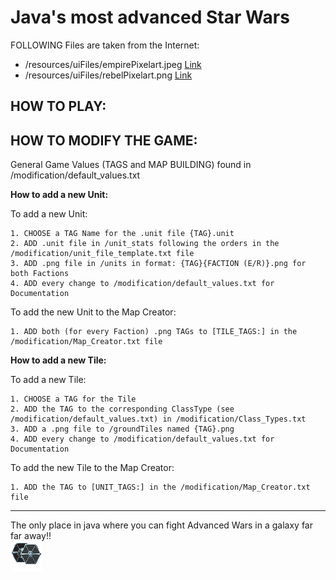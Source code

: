 Java's most advanced Star Wars
=========================

FOLLOWING Files are taken from the Internet:
- /resources/uiFiles/empirePixelart.jpeg [Link](https://wallpaper.mob.org/pc/image/sci_fi-star_wars-pixel_art-461022.html)
- /resources/uiFiles/rebelPixelart.png [Link](https://64.media.tumblr.com/81d7ecde8e5a31ae09dfa38adace5117/2d8352260a227498-96/s540x810/aebee7b8a67893f5b1d16f1f691ed2c7d3bb4af7.png)

HOW TO PLAY:
------------------------

HOW TO MODIFY THE GAME:
------------------------

General Game Values (TAGS and MAP BUILDING) found in /modification/default_values.txt

**How to add a new Unit:**

To add a new Unit:

	1. CHOOSE a TAG Name for the .unit file {TAG}.unit
	2. ADD .unit file in /unit_stats following the orders in the /modification/unit_file_template.txt file
	3. ADD .png file in /units in format: {TAG}{FACTION (E/R)}.png for both Factions
	4. ADD every change to /modification/default_values.txt for Documentation
	
To add the new Unit to the Map Creator:

	1. ADD both (for every Faction) .png TAGs to [TILE_TAGS:] in the /modification/Map_Creator.txt file 
	
**How to add a new Tile:**

To add a new Tile:

	1. CHOOSE a TAG for the Tile
	2. ADD the TAG to the corresponding ClassType (see /modification/default_values.txt) in /modification/Class_Types.txt
	3. ADD a .png file to /groundTiles named {TAG}.png
	4. ADD every change to /modification/default_values.txt for Documentation

To add the new Tile to the Map Creator:

	1. ADD the TAG to [UNIT_TAGS:] in the /modification/Map_Creator.txt file
	


-------------------------
The only place in java where you can fight Advanced Wars in a galaxy far far away!! \
![Beautiful picture](resources/units/TieFighter.png "Title")
